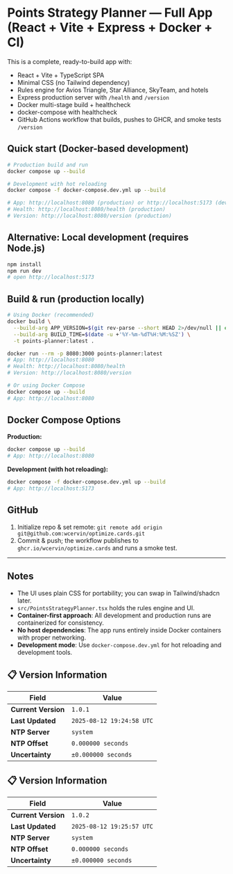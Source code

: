 # Points Strategy Planner — Full App (React + Vite + Express + Docker + CI)

This is a complete, ready-to-build app with:
- React + Vite + TypeScript SPA
- Minimal CSS (no Tailwind dependency)
- Rules engine for Avios Triangle, Star Alliance, SkyTeam, and hotels
- Express production server with `/health` and `/version`
- Docker multi-stage build + healthcheck
- docker-compose with healthcheck
- GitHub Actions workflow that builds, pushes to GHCR, and smoke tests `/version`

## Quick start (Docker-based development)

```bash
# Production build and run
docker compose up --build

# Development with hot reloading
docker compose -f docker-compose.dev.yml up --build

# App: http://localhost:8080 (production) or http://localhost:5173 (development)
# Health: http://localhost:8080/health (production)
# Version: http://localhost:8080/version (production)
```

## Alternative: Local development (requires Node.js)

```bash
npm install
npm run dev
# open http://localhost:5173
```

## Build & run (production locally)

```bash
# Using Docker (recommended)
docker build \
  --build-arg APP_VERSION=$(git rev-parse --short HEAD 2>/dev/null || echo dev) \
  --build-arg BUILD_TIME=$(date -u +'%Y-%m-%dT%H:%M:%SZ') \
  -t points-planner:latest .

docker run --rm -p 8080:3000 points-planner:latest
# App: http://localhost:8080
# Health: http://localhost:8080/health
# Version: http://localhost:8080/version

# Or using Docker Compose
docker compose up --build
# App: http://localhost:8080
```

## Docker Compose Options

**Production:**
```bash
docker compose up --build
# App: http://localhost:8080
```

**Development (with hot reloading):**
```bash
docker compose -f docker-compose.dev.yml up --build
# App: http://localhost:5173
```

## GitHub

1. Initialize repo & set remote: `git remote add origin git@github.com:wcervin/optimize.cards.git`
2. Commit & push; the workflow publishes to `ghcr.io/wcervin/optimize.cards` and runs a smoke test.

---

## Notes
- The UI uses plain CSS for portability; you can swap in Tailwind/shadcn later.
- `src/PointsStrategyPlanner.tsx` holds the rules engine and UI.
- **Container-first approach**: All development and production runs are containerized for consistency.
- **No host dependencies**: The app runs entirely inside Docker containers with proper networking.
- **Development mode**: Use `docker-compose.dev.yml` for hot reloading and development tools.

## 📋 Version Information

| Field | Value |
|-------|-------|
| **Current Version** | `1.0.1` |
| **Last Updated** | `2025-08-12 19:24:58 UTC` |
| **NTP Server** | `system` |
| **NTP Offset** | `0.000000 seconds` |
| **Uncertainty** | `±0.000000 seconds` |

## 📋 Version Information

| Field | Value |
|-------|-------|
| **Current Version** | `1.0.2` |
| **Last Updated** | `2025-08-12 19:25:57 UTC` |
| **NTP Server** | `system` |
| **NTP Offset** | `0.000000 seconds` |
| **Uncertainty** | `±0.000000 seconds` |
